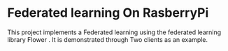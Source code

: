 # Federated learning On RasberryPi     
This project implements a Federated learning using the federated learning library Flower . It is demonstrated through Two clients as an example.
